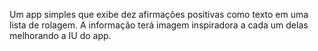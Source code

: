 Um app simples que exibe dez afirmações positivas como texto em uma lista de rolagem. A informação terá imagem inspiradora a cada um delas melhorando a IU do app.
